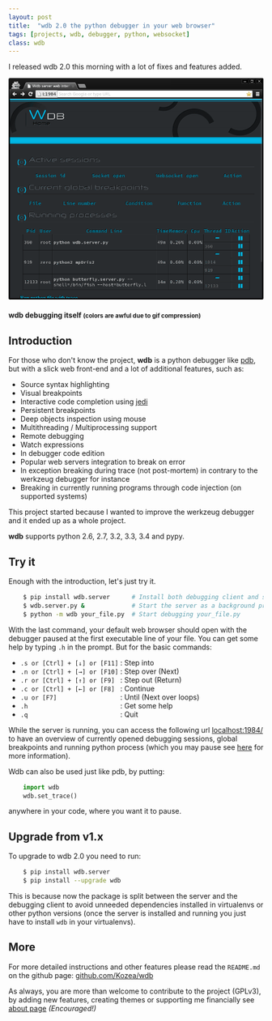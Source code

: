 ```yaml
---
layout: post
title:  "wdb 2.0 the python debugger in your web browser"
tags: [projects, wdb, debugger, python, websocket]
class: wdb
---
```


I released wdb 2.0 this morning with a lot of fixes and features added.


![wdb screen cast](/assets/wdb.gif)
#### **wdb** debugging itself <small>(colors are awful due to gif compression)</small>


## Introduction

For those who don't know the project, **wdb** is a python debugger like [pdb](https://docs.python.org/3/library/pdb.html), but with a slick web front-end and a lot of additional features, such as:

 * Source syntax highlighting
 * Visual breakpoints
 * Interactive code completion using [jedi](http://jedi.jedidjah.ch/)
 * Persistent breakpoints
 * Deep objects inspection using mouse
 * Multithreading / Multiprocessing support
 * Remote debugging
 * Watch expressions
 * In debugger code edition
 * Popular web servers integration to break on error
 * In exception breaking during trace (not post-mortem) in contrary to the werkzeug debugger for instance
 * Breaking in currently running programs through code injection (on supported systems)

This project started because I wanted to improve the werkzeug debugger and it ended up as a whole project.

**wdb** supports python 2.6, 2.7, 3.2, 3.3, 3.4 and pypy.

## Try it

Enough with the introduction, let's just try it.

```bash
    $ pip install wdb.server      # Install both debugging client and server
    $ wdb.server.py &             # Start the server as a background process
    $ python -m wdb your_file.py  # Start debugging your_file.py
```

With the last command, your default web browser should open with the debugger paused at the first executable line of your file. You can get some help by typing `.h` in the prompt. But for the basic commands:

 * `.s or [Ctrl] + [↓] or [F11]` : Step into
 * `.n or [Ctrl] + [→] or [F10]` : Step over (Next)
 * `.r or [Ctrl] + [↑] or [F9] ` : Step out (Return)
 * `.c or [Ctrl] + [←] or [F8] ` : Continue
 * `.u or [F7]                 ` : Until (Next over loops)
 * `.h                         ` : Get some help
 * `.q                         ` : Quit

While the server is running, you can access the following url [localhost:1984/](http://localhost:1984/) to have an overview of currently opened debugging sessions, global breakpoints and running python process (which you may pause see [here](https://github.com/Kozea/wdb#wdb-server) for more information).

Wdb can also be used just like pdb, by putting:

```python
    import wdb
    wdb.set_trace()
```

anywhere in your code, where you want it to pause.

## Upgrade from v1.x

To upgrade to wdb 2.0 you need to run:

```bash
    $ pip install wdb.server
    $ pip install --upgrade wdb
```

This is because now the package is split between the server and the debugging client to avoid unneeded dependencies installed in virtualenvs or other python versions (once the server is installed and running you just have to install `wdb` in your virtualenvs).

## More

For more detailed instructions and other features please read the `README.md` on the github page: [github.com/Kozea/wdb](https://github.com/Kozea/wdb)

As always, you are more than welcome to contribute to the project (GPLv3), by adding new features, creating themes or supporting me financially see [about page](/about/) *(Encouraged!)*
